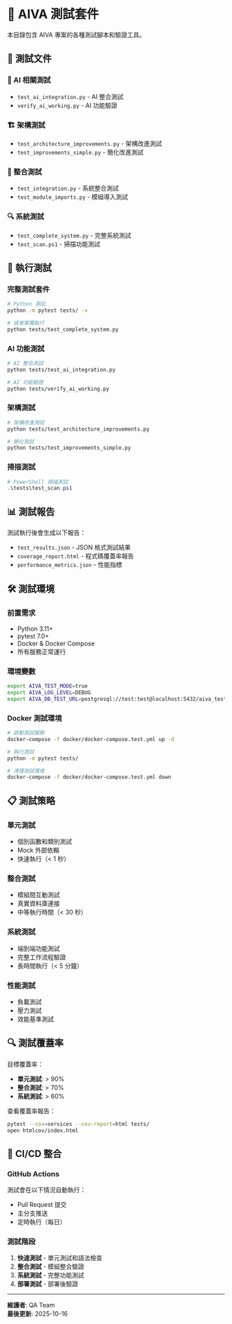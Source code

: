 # 🧪 AIVA 測試套件

本目錄包含 AIVA 專案的各種測試腳本和驗證工具。

## 📁 測試文件

### 🧠 AI 相關測試
- `test_ai_integration.py` - AI 整合測試
- `verify_ai_working.py` - AI 功能驗證

### 🏗️ 架構測試
- `test_architecture_improvements.py` - 架構改進測試
- `test_improvements_simple.py` - 簡化改進測試

### 🔗 整合測試
- `test_integration.py` - 系統整合測試
- `test_module_imports.py` - 模組導入測試

### 🔍 系統測試
- `test_complete_system.py` - 完整系統測試
- `test_scan.ps1` - 掃描功能測試

## 🚀 執行測試

### 完整測試套件
```bash
# Python 測試
python -m pytest tests/ -v

# 或者單獨執行
python tests/test_complete_system.py
```

### AI 功能測試
```bash
# AI 整合測試
python tests/test_ai_integration.py

# AI 功能驗證
python tests/verify_ai_working.py
```

### 架構測試
```bash
# 架構改進測試
python tests/test_architecture_improvements.py

# 簡化測試
python tests/test_improvements_simple.py
```

### 掃描測試
```powershell
# PowerShell 掃描測試
.\tests\test_scan.ps1
```

## 📊 測試報告

測試執行後會生成以下報告：
- `test_results.json` - JSON 格式測試結果
- `coverage_report.html` - 程式碼覆蓋率報告
- `performance_metrics.json` - 性能指標

## 🛠️ 測試環境

### 前置需求
- Python 3.11+
- pytest 7.0+
- Docker & Docker Compose
- 所有服務正常運行

### 環境變數
```bash
export AIVA_TEST_MODE=true
export AIVA_LOG_LEVEL=DEBUG
export AIVA_DB_TEST_URL=postgresql://test:test@localhost:5432/aiva_test
```

### Docker 測試環境
```bash
# 啟動測試服務
docker-compose -f docker/docker-compose.test.yml up -d

# 執行測試
python -m pytest tests/

# 清理測試環境
docker-compose -f docker/docker-compose.test.yml down
```

## 📋 測試策略

### 單元測試
- 個別函數和類別測試
- Mock 外部依賴
- 快速執行（< 1 秒）

### 整合測試
- 模組間互動測試
- 真實資料庫連接
- 中等執行時間（< 30 秒）

### 系統測試
- 端到端功能測試
- 完整工作流程驗證
- 長時間執行（< 5 分鐘）

### 性能測試
- 負載測試
- 壓力測試
- 效能基準測試

## 🔍 測試覆蓋率

目標覆蓋率：
- **單元測試**: > 90%
- **整合測試**: > 70%
- **系統測試**: > 60%

查看覆蓋率報告：
```bash
pytest --cov=services --cov-report=html tests/
open htmlcov/index.html
```

## 🚨 CI/CD 整合

### GitHub Actions
測試會在以下情況自動執行：
- Pull Request 提交
- 主分支推送
- 定時執行（每日）

### 測試階段
1. **快速測試** - 單元測試和語法檢查
2. **整合測試** - 模組整合驗證
3. **系統測試** - 完整功能測試
4. **部署測試** - 部署後驗證

---

**維護者**: QA Team  
**最後更新**: 2025-10-16